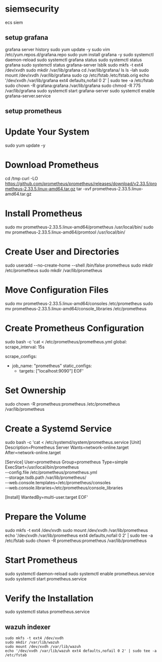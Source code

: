 # siemsecurity
ecs siem

## setup grafana
grafana server
history
  sudo yum update -y
  sudo vim /etc/yum.repos.d/grafana.repo
  sudo yum install grafana -y
  sudo systemctl daemon-reload
  sudo systemctl grafana status
  sudo systemctl status grafana
  sudo systemctl status grafana-server
  lsblk
  sudo mkfs -t ext4 /dev/xvdh
  sudo mkdir /var/lib/grafana
  cd /var/lib/grafana/
  ls
  ls -lah
  sudo mount /dev/xvdh /var/lib/grafana
  sudo cp /etc/fstab /etc/fstab.orig
  echo '/dev/xvdh /var/lib/grafana ext4 defaults,nofail 0 2' | sudo tee -a /etc/fstab
  sudo chown -R grafana:grafana /var/lib/grafana
  sudo chmod -R 775 /var/lib/grafana
  sudo systemctl start grafana-server
  sudo systemctl enable grafana-server.service

## setup prometheus
# Update Your System
sudo yum update -y

# Download Prometheus
cd /tmp
curl -LO https://github.com/prometheus/prometheus/releases/download/v2.33.5/prometheus-2.33.5.linux-amd64.tar.gz
tar -xvf prometheus-2.33.5.linux-amd64.tar.gz

# Install Prometheus
sudo mv prometheus-2.33.5.linux-amd64/prometheus /usr/local/bin/
sudo mv prometheus-2.33.5.linux-amd64/promtool /usr/local/bin/

# Create User and Directories
sudo useradd --no-create-home --shell /bin/false prometheus
sudo mkdir /etc/prometheus
sudo mkdir /var/lib/prometheus

# Move Configuration Files
sudo mv prometheus-2.33.5.linux-amd64/consoles /etc/prometheus
sudo mv prometheus-2.33.5.linux-amd64/console_libraries /etc/prometheus

# Create Prometheus Configuration
sudo bash -c 'cat <<EOF > /etc/prometheus/prometheus.yml
global:
  scrape_interval: 15s

scrape_configs:
  - job_name: "prometheus"
    static_configs:
      - targets: ["localhost:9090"]
EOF'

# Set Ownership
sudo chown -R prometheus:prometheus /etc/prometheus /var/lib/prometheus

# Create a Systemd Service
sudo bash -c 'cat <<EOF > /etc/systemd/system/prometheus.service
[Unit]
Description=Prometheus Server
Wants=network-online.target
After=network-online.target

[Service]
User=prometheus
Group=prometheus
Type=simple
ExecStart=/usr/local/bin/prometheus \
  --config.file /etc/prometheus/prometheus.yml \
  --storage.tsdb.path /var/lib/prometheus/ \
  --web.console.templates=/etc/prometheus/consoles \
  --web.console.libraries=/etc/prometheus/console_libraries

[Install]
WantedBy=multi-user.target
EOF'

# Prepare the Volume
sudo mkfs -t ext4 /dev/xvdh
sudo mount /dev/xvdh /var/lib/prometheus
echo '/dev/xvdh /var/lib/prometheus ext4 defaults,nofail 0 2' | sudo tee -a /etc/fstab
sudo chown -R prometheus:prometheus /var/lib/prometheus

# Start Prometheus
sudo systemctl daemon-reload
sudo systemctl enable prometheus.service
sudo systemctl start prometheus.service

# Verify the Installation
sudo systemctl status prometheus.service

## wazuh indexer

    sudo mkfs -t ext4 /dev/xvdh
    sudo mkdir /var/lib/wazuh
    sudo mount /dev/xvdh /var/lib/wazuh
    echo '/dev/xvdh /var/lib/wazuh ext4 defaults,nofail 0 2' | sudo tee -a /etc/fstab
